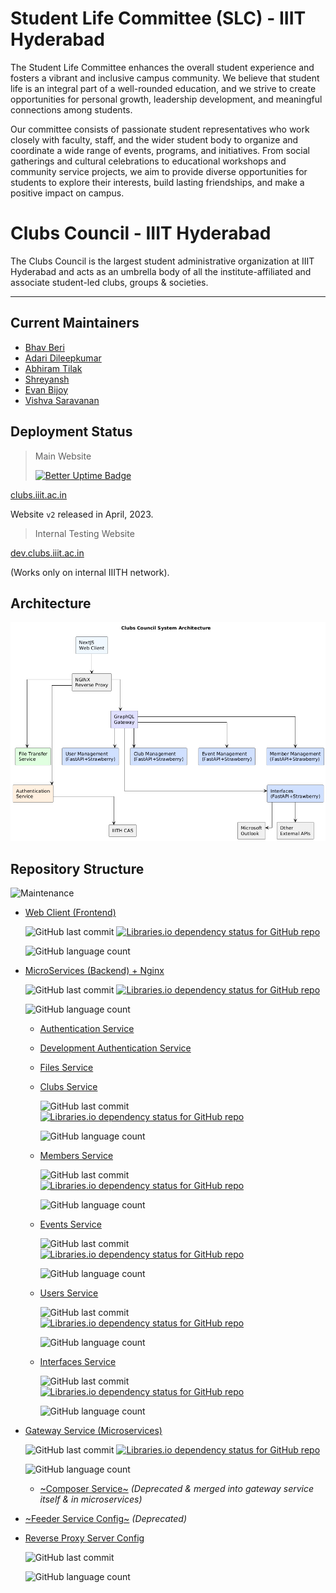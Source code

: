 # **Student Life Committee (SLC) - IIIT Hyderabad**

The Student Life Committee enhances the overall student experience and fosters a vibrant and inclusive campus community. We believe that student life is an integral part of a well-rounded education, and we strive to create opportunities for personal growth, leadership development, and meaningful connections among students.

Our committee consists of passionate student representatives who work closely with faculty, staff, and the wider student body to organize and coordinate a wide range of events, programs, and initiatives. From social gatherings and cultural celebrations to educational workshops and community service projects, we aim to provide diverse opportunities for students to explore their interests, build lasting friendships, and make a positive impact on campus.

# **Clubs Council - IIIT Hyderabad**

The Clubs Council is the largest student administrative organization at IIIT Hyderabad and acts as an umbrella body of all the institute-affiliated and associate student-led clubs, groups & societies.

---

## Current Maintainers
- [Bhav Beri](https://github.com/bhavberi)
- [Adari Dileepkumar](https://github.com/Dileepadari)
- [Abhiram Tilak](https://github.com/abhiramtilakiiit)
- [Shreyansh](https://github.com/The-Broken-Keyboard)
- [Evan Bijoy](https://github.com/EvanBijoy)
- [Vishva Saravanan](https://github.com/v15hv4)

##  Deployment Status
> Main Website
>
> [![Better Uptime Badge](https://betteruptime.com/status-badges/v3/monitor/ikqm.svg)](https://clubs_iiith.betteruptime.com/)

[clubs.iiit.ac.in](https://clubs.iiit.ac.in/)

Website `v2` released in April, 2023.

> Internal Testing Website 

[dev.clubs.iiit.ac.in](https://dev.clubs.iiit.ac.in/)

(Works only on internal IIITH network).

## Architecture

![Architecture](/profile/cc-arch.png)

## Repository Structure

![Maintenance](https://img.shields.io/maintenance/yes/2025)

- [Web Client (Frontend)](https://github.com/Clubs-Council-IIITH/web)

    ![GitHub last commit](https://img.shields.io/github/last-commit/Clubs-Council-IIITH/web)
    [![Libraries.io dependency status for GitHub repo](https://img.shields.io/librariesio/github/Clubs-Council-IIITH/web)](https://libraries.io/github/Clubs-Council-IIITH/web)

    ![GitHub language count](https://img.shields.io/github/languages/count/Clubs-Council-IIITH/web?style=plastic)

- [MicroServices (Backend) + Nginx](https://github.com/Clubs-Council-IIITH/services)

    ![GitHub last commit](https://img.shields.io/github/last-commit/Clubs-Council-IIITH/services)
    [![Libraries.io dependency status for GitHub repo](https://img.shields.io/librariesio/github/Clubs-Council-IIITH/services)](https://libraries.io/github/Clubs-Council-IIITH/services)

    ![GitHub language count](https://img.shields.io/github/languages/count/Clubs-Council-IIITH/services?style=plastic)

    - [Authentication Service](https://github.com/Clubs-Council-IIITH/auth)

        <!-- ![GitHub last commit](https://img.shields.io/github/last-commit/Clubs-Council-IIITH/auth)
        [![Libraries.io dependency status for GitHub repo](https://img.shields.io/librariesio/github/Clubs-Council-IIITH/auth)](https://libraries.io/github/Clubs-Council-IIITH/auth)

        ![GitHub language count](https://img.shields.io/github/languages/count/Clubs-Council-IIITH/auth?style=plastic) -->
    
    - [Development Authentication Service](https://github.com/Clubs-Council-IIITH/auth-dev)

        <!-- ![GitHub last commit](https://img.shields.io/github/last-commit/Clubs-Council-IIITH/auth-dev)
        [![Libraries.io dependency status for GitHub repo](https://img.shields.io/librariesio/github/Clubs-Council-IIITH/auth-dev)](https://libraries.io/github/Clubs-Council-IIITH/auth-dev)

        ![GitHub language count](https://img.shields.io/github/languages/count/Clubs-Council-IIITH/auth-dev?style=plastic) 
        -->
    
    - [Files Service](https://github.com/Clubs-Council-IIITH/files)

        <!-- ![GitHub last commit](https://img.shields.io/github/last-commit/Clubs-Council-IIITH/files)
        [![Libraries.io dependency status for GitHub repo](https://img.shields.io/librariesio/github/Clubs-Council-IIITH/files)](https://libraries.io/github/Clubs-Council-IIITH/files)

        ![GitHub language count](https://img.shields.io/github/languages/count/Clubs-Council-IIITH/files?style=plastic) -->
    
    - [Clubs Service](https://github.com/Clubs-Council-IIITH/clubs)

        ![GitHub last commit](https://img.shields.io/github/last-commit/Clubs-Council-IIITH/clubs)
        [![Libraries.io dependency status for GitHub repo](https://img.shields.io/librariesio/github/Clubs-Council-IIITH/clubs)](https://libraries.io/github/Clubs-Council-IIITH/clubs)

        ![GitHub language count](https://img.shields.io/github/languages/count/Clubs-Council-IIITH/clubs?style=plastic)

    - [Members Service](https://github.com/Clubs-Council-IIITH/members)

        ![GitHub last commit](https://img.shields.io/github/last-commit/Clubs-Council-IIITH/members)
        [![Libraries.io dependency status for GitHub repo](https://img.shields.io/librariesio/github/Clubs-Council-IIITH/members)](https://libraries.io/github/Clubs-Council-IIITH/members)

        ![GitHub language count](https://img.shields.io/github/languages/count/Clubs-Council-IIITH/members?style=plastic)
    
    - [Events Service](https://github.com/Clubs-Council-IIITH/events)

        ![GitHub last commit](https://img.shields.io/github/last-commit/Clubs-Council-IIITH/events)
        [![Libraries.io dependency status for GitHub repo](https://img.shields.io/librariesio/github/Clubs-Council-IIITH/events)](https://libraries.io/github/Clubs-Council-IIITH/events)

        ![GitHub language count](https://img.shields.io/github/languages/count/Clubs-Council-IIITH/events?style=plastic)

    - [Users Service](https://github.com/Clubs-Council-IIITH/users)

        ![GitHub last commit](https://img.shields.io/github/last-commit/Clubs-Council-IIITH/users)
        [![Libraries.io dependency status for GitHub repo](https://img.shields.io/librariesio/github/Clubs-Council-IIITH/users)](https://libraries.io/github/Clubs-Council-IIITH/users)

        ![GitHub language count](https://img.shields.io/github/languages/count/Clubs-Council-IIITH/users?style=plastic)
    
    - [Interfaces Service](https://github.com/Clubs-Council-IIITH/interfaces)

        ![GitHub last commit](https://img.shields.io/github/last-commit/Clubs-Council-IIITH/interfaces)
        [![Libraries.io dependency status for GitHub repo](https://img.shields.io/librariesio/github/Clubs-Council-IIITH/interfaces)](https://libraries.io/github/Clubs-Council-IIITH/interfaces)

        ![GitHub language count](https://img.shields.io/github/languages/count/Clubs-Council-IIITH/interfaces?style=plastic)

- [Gateway Service (Microservices)](https://github.com/Clubs-Council-IIITH/gateway)

    ![GitHub last commit](https://img.shields.io/github/last-commit/Clubs-Council-IIITH/gateway)
    [![Libraries.io dependency status for GitHub repo](https://img.shields.io/librariesio/github/Clubs-Council-IIITH/gateway)](https://libraries.io/github/Clubs-Council-IIITH/gateway)

    ![GitHub language count](https://img.shields.io/github/languages/count/Clubs-Council-IIITH/gateway?style=plastic)

    - [~Composer Service~](https://github.com/Clubs-Council-IIITH/composer) _(Deprecated & merged into gateway service itself & in microservices)_

        <!-- ![GitHub last commit](https://img.shields.io/github/last-commit/Clubs-Council-IIITH/composer)
        <> [![Libraries.io dependency status for GitHub repo](https://img.shields.io/librariesio/github/Clubs-Council-IIITH/composer)](https://libraries.io/github/Clubs-Council-IIITH/composer) -->

        <!-- ![GitHub language count](https://img.shields.io/github/languages/count/Clubs-Council-IIITH/composer?style=plastic) -->

- [~Feeder Service Config~](https://github.com/Clubs-Council-IIITH/feeder) _(Deprecated)_

    <!--![GitHub last commit](https://img.shields.io/github/last-commit/Clubs-Council-IIITH/feeder) -->
    <!-- [![Libraries.io dependency status for GitHub repo](https://img.shields.io/librariesio/github/Clubs-Council-IIITH/feeder)](https://libraries.io/github/Clubs-Council-IIITH/feeder) -->

    <!--![GitHub language count](https://img.shields.io/github/languages/count/Clubs-Council-IIITH/feeder?style=plastic) -->

- [Reverse Proxy Server Config](https://github.com/Clubs-Council-IIITH/reverse-proxy)

    ![GitHub last commit](https://img.shields.io/github/last-commit/Clubs-Council-IIITH/reverse-proxy)

    ![GitHub language count](https://img.shields.io/github/languages/count/Clubs-Council-IIITH/reverse-proxy?style=plastic)
